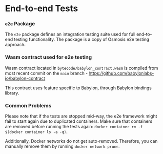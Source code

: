 # End-to-end Tests

### `e2e` Package

The `e2e` package defines an integration testing suite used for full
end-to-end testing functionality. The package is a copy of Osmosis e2e testing
approach.


### Wasm contract used for e2e testing

Wasm contract located in `bytecode/babylon_contract.wasm` is compiled from most recent commit on the `main` branch - https://github.com/babylonlabs-io/babylon-contract

This contract uses feature specific to Babylon, through Babylon bindings library.

### Common Problems

Please note that if the tests are stopped mid-way, the e2e framework might fail to start again due to duplicated containers. Make sure that
containers are removed before running the tests again: `docker container rm -f $(docker container ls -a -q)`.

Additionally, Docker networks do not get auto-removed. Therefore, you can manually remove them by running `docker network prune`.

